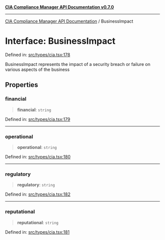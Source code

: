 [**CIA Compliance Manager API Documentation v0.7.0**](../README.md)

***

[CIA Compliance Manager API Documentation](../globals.md) / BusinessImpact

# Interface: BusinessImpact

Defined in: [src/types/cia.tsx:178](https://github.com/Hack23/cia-compliance-manager/blob/main/src/types/cia.tsx#L178)

BusinessImpact represents the impact of a security breach or failure
on various aspects of the business

## Properties

### financial

> **financial**: `string`

Defined in: [src/types/cia.tsx:179](https://github.com/Hack23/cia-compliance-manager/blob/main/src/types/cia.tsx#L179)

***

### operational

> **operational**: `string`

Defined in: [src/types/cia.tsx:180](https://github.com/Hack23/cia-compliance-manager/blob/main/src/types/cia.tsx#L180)

***

### regulatory

> **regulatory**: `string`

Defined in: [src/types/cia.tsx:182](https://github.com/Hack23/cia-compliance-manager/blob/main/src/types/cia.tsx#L182)

***

### reputational

> **reputational**: `string`

Defined in: [src/types/cia.tsx:181](https://github.com/Hack23/cia-compliance-manager/blob/main/src/types/cia.tsx#L181)
